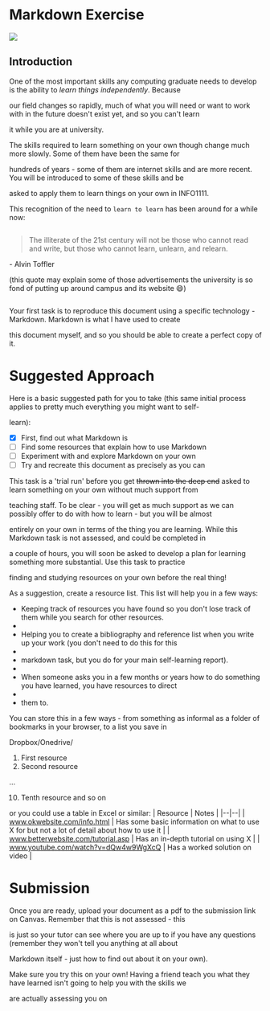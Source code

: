 # Markdown Exercise
![](https://upload.wikimedia.org/wikipedia/commons/thumb/4/48/Markdown-mark.svg/208px-Markdown-mark.svg.png)
## Introduction

One of the most important skills any computing graduate needs to develop is the ability to *learn things independently*.  Because

our field changes so rapidly, much of what you will need or want to work with in the future doesn't exist yet, and so you can't learn

it while you are at university.

The skills required to learn something on your own though change much more slowly. Some of them have been the same for

hundreds of years - some of them are internet skills and are more recent. You will be introduced to some of these skills and be

asked to apply them to learn things on your own in INFO1111.

This recognition of the need to `learn to learn` has been around for a while now:

~~~
~~~
> The illiterate of the 21st century will not be those who cannot read and write, but those who cannot learn, unlearn, and relearn.

\- Alvin Toffler

(this quote may explain some of those advertisements the university is so fond of putting up around campus and its website 😄)
~~~
~~~
Your first task is to reproduce this document using a specific technology - Markdown. Markdown is what I have used to create

this document myself, and so you should be able to create a perfect copy of it.

# Suggested Approach

Here is a basic suggested path for you to take (this same initial process applies to pretty much everything you might want to self-

learn):

- [x] First, find out what Markdown is
- [ ] Find some resources that explain how to use Markdown
- [ ] Experiment with and explore Markdown on your own
- [ ] Try and recreate this document as precisely as you can

This task is a 'trial run' before you get ~~thrown into the deep end~~ asked to learn something on your own without much support from

teaching staff. To be clear - you will get as much support as we can possibly offer to do with how to learn - but you will be almost

entirely on your own in terms of the thing you are learning. While this Markdown task is not assessed, and could be completed in

a couple of hours, you will soon be asked to develop a plan for learning something more substantial. Use this task to practice

finding and studying resources on your own before the real thing!


As a suggestion, create a resource list. This list will help you in a few ways:

- Keeping track of resources you have found so you don't lose track of them while you search for other resources.
- 
- Helping you to create a bibliography and reference list when you write up your work (you don't need to do this for this
- 
- markdown task, but you do for your main self-learning report).
- 
- When someone asks you in a few months or years how to do something you have learned, you have resources to direct
- 
- them to.

You can store this in a few ways - from something as informal as a folder of bookmarks in your browser, to a list you save in

Dropbox/Onedrive/

1. First resource
2. Second resource

…

10. Tenth resource and so on

or you could use a table in Excel or similar:
| Resource | Notes |
|--|--|
| www.okwebsite.com/info.html | Has some basic information on what to use X for but not a lot of detail about how to use it |
| www.betterwebsite.com/tutorial.asp | Has an in-depth tutorial on using X |
| www.youtube.com/watch?v=dQw4w9WgXcQ | Has a worked solution on video |

# Submission
Once you are ready, upload your document as a pdf to the submission link on Canvas. Remember that this is not assessed - this

is just so your tutor can see where you are up to if you have any questions (remember they won't tell you anything at all about

Markdown itself - just how to find out about it on your own).

Make sure you try this on your own! Having a friend teach you what they have learned isn't going to help you with the skills we

are actually assessing you on
